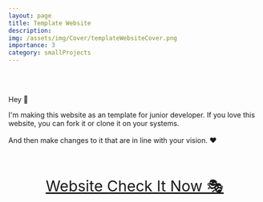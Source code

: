 ```yaml
---
layout: page
title: Template Website
description: 
img: /assets/img/Cover/templateWebsiteCover.png
importance: 3
category: smallProjects
---
```

<br>
<br>

 
Hey 🤼

I'm making this website as an template for junior developer. If you love this website, you can fork it or clone it on your systems.
<br><br>
And then make changes to it that are in line with your vision. ❤

<br>
<br>

<p align="center">
  <a style="font-size:30px"  href="https://awwais.me/TemplateWebsite.github.io">
                                      Website Check It Now 🎭</a>

</p>

